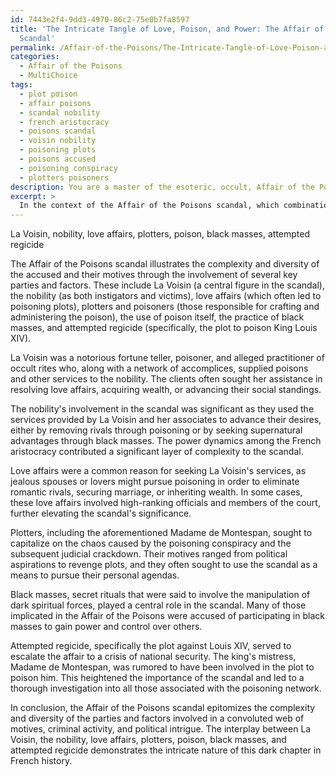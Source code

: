```yaml
---
id: 7443e2f4-9dd3-4970-86c2-75e0b7fa8597
title: 'The Intricate Tangle of Love, Poison, and Power: The Affair of the Poisons
  Scandal'
permalink: /Affair-of-the-Poisons/The-Intricate-Tangle-of-Love-Poison-and-Power-The-Affair-of-the-Poisons-Scandal/
categories:
  - Affair of the Poisons
  - MultiChoice
tags:
  - plot poison
  - affair poisons
  - scandal nobility
  - french aristocracy
  - poisons scandal
  - voisin nobility
  - poisoning plots
  - poisons accused
  - poisoning conspiracy
  - plotters poisoners
description: You are a master of the esoteric, occult, Affair of the Poisons and education, you have written many textbooks on the subject. Respond to the multiple choice question first with the answer, then, fully explain the context of your rational, reasoning, and chain of thought in coming to the determination you have for that answer. Explain related concepts, formulas, or historical context relevant to this conclusion, giving a lesson on the topic to explain the reasoning afterwards.
excerpt: >
  In the context of the Affair of the Poisons scandal, which combination of involved parties and factors illustrates the complexity and diversity of the accused and their motives? Choose the correct answer.\n\nLouis XIV, alchemists, fortune tellers, poisoners, religious motives, political aspirations \nOfficial Court members, thieves, church clergy, mental health issues, financial gain, revenge plots \nLa Voisin, nobility, love affairs, plotters, poison, black masses, attempted regicide\nAristocracy, soldiers, false witnesses, unrelated murders, power struggles, artistic rivalry
---
```

La Voisin, nobility, love affairs, plotters, poison, black masses, attempted regicide

The Affair of the Poisons scandal illustrates the complexity and diversity of the accused and their motives through the involvement of several key parties and factors. These include La Voisin (a central figure in the scandal), the nobility (as both instigators and victims), love affairs (which often led to poisoning plots), plotters and poisoners (those responsible for crafting and administering the poison), the use of poison itself, the practice of black masses, and attempted regicide (specifically, the plot to poison King Louis XIV).

La Voisin was a notorious fortune teller, poisoner, and alleged practitioner of occult rites who, along with a network of accomplices, supplied poisons and other services to the nobility. The clients often sought her assistance in resolving love affairs, acquiring wealth, or advancing their social standings.

The nobility's involvement in the scandal was significant as they used the services provided by La Voisin and her associates to advance their desires, either by removing rivals through poisoning or by seeking supernatural advantages through black masses. The power dynamics among the French aristocracy contributed a significant layer of complexity to the scandal.

Love affairs were a common reason for seeking La Voisin's services, as jealous spouses or lovers might pursue poisoning in order to eliminate romantic rivals, securing marriage, or inheriting wealth. In some cases, these love affairs involved high-ranking officials and members of the court, further elevating the scandal's significance.

Plotters, including the aforementioned Madame de Montespan, sought to capitalize on the chaos caused by the poisoning conspiracy and the subsequent judicial crackdown. Their motives ranged from political aspirations to revenge plots, and they often sought to use the scandal as a means to pursue their personal agendas.

Black masses, secret rituals that were said to involve the manipulation of dark spiritual forces, played a central role in the scandal. Many of those implicated in the Affair of the Poisons were accused of participating in black masses to gain power and control over others.

Attempted regicide, specifically the plot against Louis XIV, served to escalate the affair to a crisis of national security. The king's mistress, Madame de Montespan, was rumored to have been involved in the plot to poison him. This heightened the importance of the scandal and led to a thorough investigation into all those associated with the poisoning network.

In conclusion, the Affair of the Poisons scandal epitomizes the complexity and diversity of the parties and factors involved in a convoluted web of motives, criminal activity, and political intrigue. The interplay between La Voisin, the nobility, love affairs, plotters, poison, black masses, and attempted regicide demonstrates the intricate nature of this dark chapter in French history.
